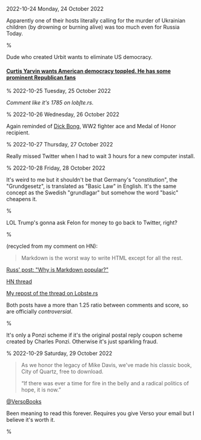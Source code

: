 2022-10-24 Monday, 24 October 2022

Apparently one of their hosts literally calling for the murder  of Ukrainian children (by drowning or burning alive) was too much even for Russia Today.

%

Dude who created Urbit wants to eliminate US democracy.

#### [Curtis Yarvin wants American democracy toppled. He has some prominent Republican fans][prokop-yarvin]

[prokop-yarvin]: https://www.vox.com/policy-and-politics/23373795/curtis-yarvin-neoreaction-redpill-moldbug

%
2022-10-25 Tuesday, 25 October 2022

<em>Comment like it's 1785 on lob&#x017F;te.rs.</em>

%
2022-10-26 Wednesday, 26 October 2022

Again reminded of [Dick Bong](https://en.wikipedia.org/wiki/Richard_Bong), WW2 fighter ace and Medal of Honor recipient.

%
2022-10-27 Thursday, 27 October 2022

Really missed Twitter when I had to wait 3 hours for a new computer install.

%
2022-10-28 Friday, 28 October 2022

It's weird to me but it shouldn't be that Germany's "constitution", the "Grundgesetz", is translated as "Basic Law" in English. It's  the same concept as the Swedish "grundlagar" but somehow the word "basic" cheapens it.

%

LOL Trump's gonna ask Felon for money to go back to Twitter, right? 

%

(recycled from my comment on HN): 

> Markdown is the worst way to write HTML except for all the rest.

[Russ' post: "Why is Markdown popular?"](https://www.russellbeattie.com/notes/posts/why-is-markdown-popular.html)

[HN thread](https://news.ycombinator.com/item?id=33368579)

[My repost of the thread on Lobste.rs](https://lobste.rs/s/zwugbc/why_is_markdown_popular)

Both posts have a more than 1.25 ratio between comments and score, so are officially *controversial*.

%

It's only a Ponzi scheme if it's the original postal reply coupon scheme created by Charles Ponzi. Otherwise it's just sparkling fraud.

%
2022-10-29 Saturday, 29 October 2022

> As we honor the legacy of Mike Davis, we've made his classic book, City of Quartz, free to download.
> 
> “If there was ever a time for fire in the belly and a radical politics of hope, it is now.”

[@VersoBooks][verso-davis]

[verso-davis]: https://twitter.com/VersoBooks/status/1585404908529934342?s=20

Been meaning to read this forever. Requires you give Verso your email but I believe it's worth it.

%
